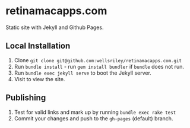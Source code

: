 # retinamacapps.com

Static site with Jekyll and Github Pages.

## Local Installation
1. Clone `git clone git@github.com:wellsriley/retinamacapps.com.git`
1. Run `bundle install` - run `gem install bundler` if `bundle` does not run.
1. Run `bundle exec jekyll serve` to boot the Jekyll server.
1. Visit [](0.0.0.0:4000) to view the site.

## Publishing

1. Test for valid links and mark up by running `bundle exec rake test`
1. Commit your changes and push to the `gh-pages` (default) branch.